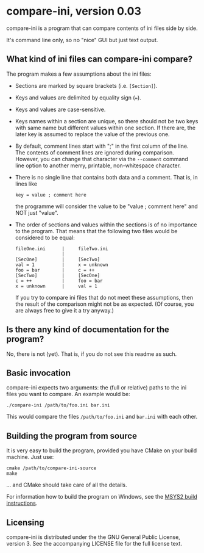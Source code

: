 # compare-ini, version 0.03

compare-ini is a program that can compare contents of ini files side by side.

It's command line only, so no "nice" GUI but just text output.

## What kind of ini files can compare-ini compare?

The program makes a few assumptions about the ini files:

* Sections are marked by square brackets (i.e. `[Section]`).
* Keys and values are delimited by equality sign (`=`).
* Keys and values are case-sensitive.
* Keys names within a section are unique, so there should not be two keys
  with same name but different values within one section. If there are, the
  later key is assumed to replace the value of the previous one.
* By default, comment lines start with ";" in the first column of the line.
  The contents of comment lines are ignored during comparison.
  However, you can change that character via the `--comment` command line
  option to another merry, printable, non-whitespace character.
* There is no single line that contains both data and a comment. That is,
  in lines like

      key = value ; comment here

  the programme will consider the value to be "value ; comment here" and
  NOT just "value".
* The order of sections and values within the sections is of no importance
  to the program. That means that the following two files would be
  considered to be equal:

      fileOne.ini      |     fileTwo.ini
                       |
      [SecOne]         |     [SecTwo]
      val = 1          |     x = unknown
      foo = bar        |     c = ++
      [SecTwo]         |     [SecOne]
      c = ++           |     foo = bar
      x = unknown      |     val = 1 

  If you try to compare ini files that do not meet these assumptions, then the
  result of the comparison might not be as expected. (Of course, you are
  always free to give it a try anyway.)

## Is there any kind of documentation for the program?

No, there is not (yet). That is, if you do not see this readme as such.

## Basic invocation

compare-ini expects two arguments: the (full or relative) paths to the ini
files you want to compare. An example would be:

    ./compare-ini /path/to/foo.ini bar.ini

This would compare the files `/path/to/foo.ini` and `bar.ini` with each other.

## Building the program from source

It is very easy to build the program, provided you have CMake on your build
machine. Just use:

    cmake /path/to/compare-ini-source
    make

... and CMake should take care of all the details.

For information how to build the program on Windows, see the
[MSYS2 build instructions](./documentation/msys2-build.md).

## Licensing

compare-ini is distributed under the the GNU General Public License,
version 3. See the accompanying LICENSE file for the full license text.
